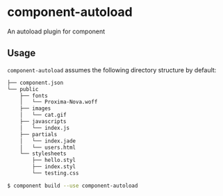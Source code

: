 component-autoload
==================

An autoload plugin for component

Usage
-----

`component-autoload` assumes the following directory structure by default:

```sh
├── component.json
└── public
    ├── fonts
    │   └── Proxima-Nova.woff
    ├── images
    │   └── cat.gif
    ├── javascripts
    │   └── index.js
    ├── partials
    │   └── index.jade
    │   └── users.html
    └── stylesheets
        ├── hello.styl
        ├── index.styl
        └── testing.css
```

```sh
$ component build --use component-autoload
```
